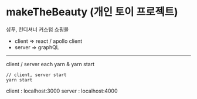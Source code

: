 # makeTheBeauty (개인 토이 프로젝트)

샴푸, 컨디셔너 커스텀 쇼핑몰

- client => react / apollo client
- server => graphQL

---

client / server each yarn & yarn start

```
// client, server start
yarn start
```

client : localhost:3000
server : localhost:4000
